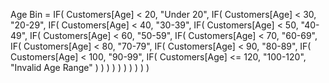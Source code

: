 Age Bin = 
IF(
    Customers[Age] < 20,
    "Under 20",
    IF(
        Customers[Age] < 30,
        "20-29",
        IF(
            Customers[Age] < 40,
            "30-39",
            IF(
                Customers[Age] < 50,
                "40-49",
                IF(
                    Customers[Age] < 60,
                    "50-59",
                    IF(
                        Customers[Age] < 70,
                        "60-69",
                        IF(
                            Customers[Age] < 80,
                            "70-79",
                            IF(
                                Customers[Age] < 90,
                                "80-89",
                                IF(
                                    Customers[Age] < 100,
                                    "90-99",
                                    IF(
                                        Customers[Age] <= 120,
                                        "100-120",
                                        "Invalid Age Range"
                                    )
                                )
                            )
                        )
                    )
                )
            )
        )
    )
)
